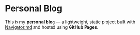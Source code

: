 # Personal Blog

This is my **personal blog** — a lightweight, static project built with [Navigator.md](https://github.com/komarowski/Navigator.md) and hosted using **GitHub Pages**.